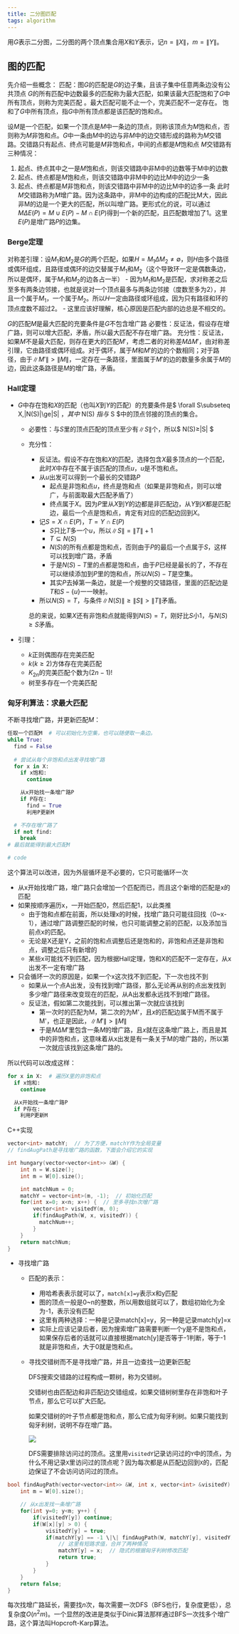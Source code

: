 ```yaml
---
title: 二分图匹配
tags: algorithm
---
```


用$G$表示二分图，二分图的两个顶点集合用$X$和$Y$表示，记$n=\|X\|$，$m=\|Y\|$。

## 图的匹配

先介绍一些概念：
匹配：图$G$的匹配是$G$的边子集，且该子集中任意两条边没有公共顶点
$G$的所有匹配中边数最多的匹配称为最大匹配，如果该最大匹配饱和了$G$中所有顶点，则称为完美匹配
。最大匹配可能不止一个，完美匹配不一定存在。
饱和了$G$中所有顶点，指$G$中所有顶点都是该匹配的饱和点。

设$M$是一个匹配，如果一个顶点是$M$中一条边的顶点，则称该顶点为$M$饱和点，否则称为$M$非饱和点。$G$中一条由$M$中的边与非$M$中的边交错形成的路称为$M$交错路。交错路只有起点、终点可能是$M$非饱和点，中间的点都是$M$饱和点
$M$交错路有三种情况：

1. 起点、终点其中之一是$M$饱和点，则该交错路中非M中的边数等于M中的边数
2. 起点、终点都是$M$饱和点，则该交错路中非M中的边比M中的边少一条
3. 起点、终点都是$M$非饱和点，则该交错路中非M中的边比M中的边多一条
    此时$M$交错路称为$M$增广路。因为这条路中，非M中的边构成的匹配比M大，因此非M的边是一个更大的匹配，所以叫增广路。更形式化的说，可以通过$M\Delta E(P)=M\cup E(P)-M\cap E(P)$得到一个新的匹配，且匹配数增加了1。这里$E(P)$是增广路$P$的边集。

### Berge定理

对称差引理：设$M_1$和$M_2$是$G$的两个匹配，如果$H=M_1\Delta M_2≠\emptyset$，则$H$由多个路径或偶环组成，且路径或偶环的边交替属于$M_1$和$M_2$（这个导致环一定是偶数条边，所以是偶环，属于$M_1$和$M_2$的边各占一半）
    - 因为$M_1$和$M_2$是匹配，求对称差之后至多有两条边邻接，也就是说对一个顶点最多与两条边邻接（度数至多为2），并且一个属于$M_1$，一个属于$M_2$。所以$H$一定由路径或环组成，因为只有路径和环的顶点度数不超过2。
    - 这里应该好理解，核心原因是匹配内部的边总是不相交的。

$G$的匹配$M$是最大匹配的充要条件是$G$不包含增广路
必要性：反证法，假设存在增广路，则可以增大匹配，矛盾，所以最大匹配不存在增广路。
充分性：反证法，如果$M$不是最大匹配，则存在更大的匹配$M'$，考虑二者的对称差$M\Delta M'$，由对称差引理，它由路径或偶环组成。对于偶环，属于$M$和$M'$的边的个数相同；对于路径，由于$\|M'\|>\|M\|$，一定存在一条路径，里面属于$M'$的边的数量多余属于$M$的边，因此这条路径是$M$的增广路，矛盾。

### Hall定理

- $G$中存在饱和$X$的匹配（也叫$X$到$Y$的匹配）的充要条件是$ \forall S\subseteq X,\|N(S)\|\ge\|S\| $，其中$ N(S) $指与$ S $中的顶点邻接的顶点的集合。

    - 必要性：与$S$里的顶点匹配的顶点至少有$\|S\|$个，所以$ N(S)≥\|S\| $

    - 充分性：

        - 反证法。假设不存在饱和$X$的匹配，选择包含$X$最多顶点的一个匹配，此时$X$中存在不属于该匹配的顶点$u$，$u$是不饱和点。
        - 从$u$出发可以得到一个最长的交错路$P$
            - 起点是非饱和点$u$，终点是饱和点（如果是非饱和点，则可以增广，与前面取最大匹配矛盾了）
            - 终点属于$X$。因为$P$里从$X$到$Y$的边都是非匹配边，从$Y$到$X$都是匹配边，最后一个点是饱和点，肯定有对应的匹配边回到$X$。
        - 记$S=X\cap E(P)$，$T=Y\cap E(P)$
            - $S$只比$T$多一个$u$，所以$\|S\|=\|T\|+1$
            - $T\subseteq N(S)$
            - $N(S)$的所有点都是饱和点，否则由于$P$的最后一个点属于$S$，这样可以找到增广路，矛盾
            - 于是$N(S)-T$里的点都是饱和点，由于$P$已经是最长的了，不存在可以继续添加到$P$里的饱和点，所以$N(S)-T$是空集。
            - 其实$P$去掉第一条边，就是一个规整的交错路径，里面的匹配边是$T$和$S-\{u\}$一一映射。
        - 所以$N(S)=T$，与条件$\|N(S)\|≥\|S\|>\|T\|$矛盾。

        总的来说，如果$X$还有非饱和点就能得到$N(S)=T$，刚好比$S$小1，与$N(S)≥S$矛盾。

- 引理：

    - $k$正则偶图存在完美匹配
    - $k(k≥2)$方体存在完美匹配
    - $K_{2n}$的完美匹配个数为$(2n-1)!$
    - 树至多存在一个完美匹配

### 匈牙利算法：求最大匹配

不断寻找增广路，并更新匹配$M$：
```python
任取一个匹配M  # 可以初始化为空集，也可以随便取一条边。
while True:
  find = False
  
  # 尝试从每个非饱和点出发寻找增广路
  for x in X:
    if x饱和:
      continue

    从x开始找一条增广路P
    if P存在:
      find = True
      利用P更新M

  # 不存在增广路了
  if not find:
    break
# 最后就能得到最大匹配M
```

```python
# code
```

这个算法可以改进，因为外层循环是不必要的，它只可能循环一次

*  从x开始找增广路，增广路只会增加一个匹配而已，而且这个新增的匹配是x的匹配
*  如果按顺序遍历x，一开始匹配0，然后匹配1，以此类推
    - 由于饱和点都在前面，所以处理x的时候，找增广路只可能往回找（0~x-1），通过增广路调整匹配的时候，也只可能调整之前的匹配，以及添加当前点x的匹配。
    - 无论是X还是Y，之前的饱和点调整后还是饱和的，非饱和点还是非饱和点，调整之后只有新增的
    - 某些x可能找不到匹配，因为根据Hall定理，饱和X的匹配不一定存在，从x出发不一定有增广路
*  只会循环一次的原因是，如果一个x这次找不到匹配，下一次也找不到
    - 如果从一个点A出发，没有找到增广路径，那么无论再从别的点出发找到多少增广路径来改变现在的匹配，从A出发都永远找不到增广路径。
    - 反证法，假如第二次能找到，可以推出第一次就应该找到
        - 第一次时的匹配为M，第二次的为M'，且$x$的匹配边属于M而不属于M'，也正是因此，$\|M'\|>\|M\|$
        - 于是$M\Delta M'$里包含一条$M$的增广路，且$x$就在这条增广路上，而且是其中的非饱和点，这意味着从x出发是有一条关于M的增广路的，所以第一次就应该找到这条增广路的。

所以代码可以改成这样：
```python
for x in X:  # 遍历X里的非饱和点
  if x饱和:
    continue

  从x开始找一条增广路P
  if P存在:
    利用P更新M
```

C++实现
```cpp
vector<int> matchY;  // 为了方便，matchY作为全局变量
// findAugPath是寻找增广路的函数，下面会介绍它的实现

int hungary(vector<vector<int>> &W) {
    int n = W.size();
    int m = W[0].size();

    int matchNum = 0;
    matchY = vector<int>(m, -1);  // 初始化匹配
    for(int x=0; x<n; x++) {  // 至多寻找n次增广路
        vector<int> visitedY(m, 0);
        if(findAugPath(W, x, visitedY)) {
          matchNum++;
        }
    }
    return matchNum;
}
```

- 寻找增广路

    - 匹配的表示：

        - 用哈希表表示就可以了，`match[x]=y`表示x和y匹配
        - 图的顶点一般是0~n的整数，所以用数组就可以了，数组初始化为全为-1，表示没有匹配
        - 这里有两种选择：一种是记录match[x]=y，另一种是记录match[y]=x
        - 实际上应该记录后者，因为搜索增广路需要判断一个y是不是饱和点，如果保存后者的话就可以直接根据match[y]是否等于-1判断，等于-1就是非饱和点，大于0就是饱和点。

    - 寻找交错树而不是寻找增广路，并且一边查找一边更新匹配

        DFS搜索交错路的过程构成一颗树，称为交错树。

        交错树也由匹配边和非匹配边交错组成，如果交错树树里存在非饱和叶子节点，那么它可以扩大匹配。

        如果交错树的叶子节点都是饱和点，那么它成为匈牙利树。如果只能找到匈牙利树，说明不存在增广路。

        ![](https://secure2.wostatic.cn/static/iemgtCoJhZEiZGRnhzysMo/image.png)

        DFS需要排除访问过的顶点。这里用`visitedY`记录访问过的`Y`中的顶点，为什么不用记录`X`里访问过的顶点呢？因为每次都是从匹配边回到`X`的，匹配边保证了不会访问访问过的顶点。

```cpp
bool findAugPath(vector<vector<int>> &W, int x, vector<int> &visitedY) {
    int m = W[0].size();

    // 从x出发找一条增广路
    for(int y=0; y<m; y++) {
        if(visitedY[y]) continue;
        if(W[x][y] > 0) {
            visitedY[y] = true;
            if(matchY[y] == -1 \|\| findAugPath(W, matchY[y], visitedY)) {
                // 这里有短路求值，合并了两种情况
                matchY[y] = x;  // 隐式的根据匈牙利树修改匹配
                return true;
            }
        }
    }
    return false;
}
```


每次找增广路延长，需要找$n$次，每次需要一次DFS（BFS也行，复杂度更低），总复杂度$O(n^2m)$。一个显然的改进是类似于Dinic算法那样通过BFS一次找多个增广路，这个算法叫Hopcroft-Karp算法。